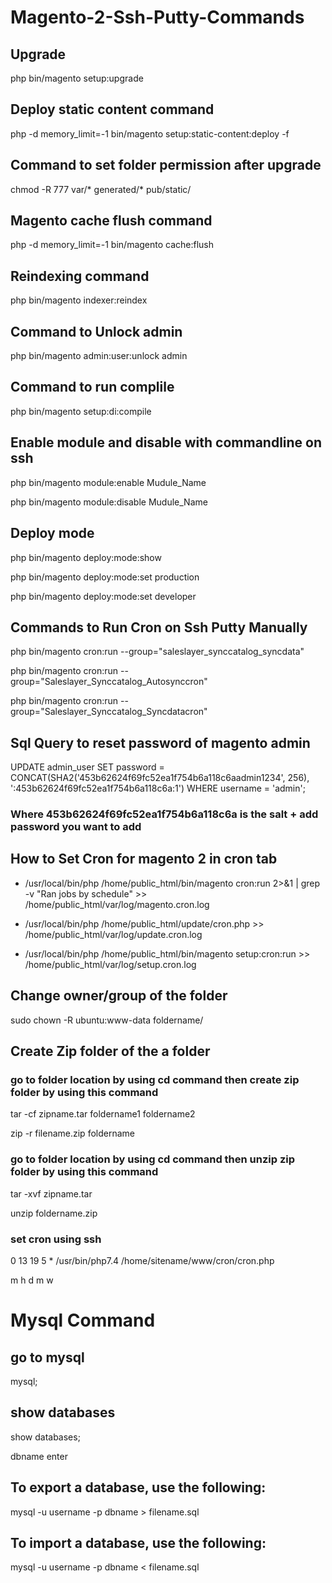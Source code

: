 # Magento-2-Ssh-Putty-Commands

## Upgrade 

php bin/magento setup:upgrade

## Deploy static content command

php -d memory_limit=-1 bin/magento setup:static-content:deploy -f

## Command to set folder permission after upgrade

chmod -R 777 var/* generated/* pub/static/

## Magento cache flush command

php -d memory_limit=-1 bin/magento cache:flush

## Reindexing command

php bin/magento indexer:reindex

## Command to Unlock admin 

php bin/magento admin:user:unlock admin

## Command to run complile

php bin/magento setup:di:compile

## Enable module and disable with commandline on ssh

php bin/magento module:enable Mudule_Name

php bin/magento module:disable Mudule_Name

## Deploy mode

php bin/magento deploy:mode:show

php bin/magento deploy:mode:set production

php bin/magento deploy:mode:set developer

## Commands to Run Cron on Ssh Putty Manually

php bin/magento cron:run --group="saleslayer_synccatalog_syncdata"

php bin/magento cron:run --group="Saleslayer_Synccatalog_Autosynccron"

php bin/magento cron:run --group="Saleslayer_Synccatalog_Syncdatacron"

## Sql Query to reset password of magento admin

UPDATE admin_user SET password = CONCAT(SHA2('453b62624f69fc52ea1f754b6a118c6aadmin1234', 256), ':453b62624f69fc52ea1f754b6a118c6a:1') WHERE username = 'admin';

### Where 453b62624f69fc52ea1f754b6a118c6a is the salt + add password you want to add

## How to Set Cron for magento 2 in cron tab

* /usr/local/bin/php /home/public_html/bin/magento cron:run 2>&1 | grep -v "Ran jobs by schedule" >> /home/public_html/var/log/magento.cron.log

* /usr/local/bin/php /home/public_html/update/cron.php >> /home/public_html/var/log/update.cron.log

* /usr/local/bin/php /home/public_html/bin/magento setup:cron:run >> /home/public_html/var/log/setup.cron.log

## Change owner/group of the folder

sudo chown -R ubuntu:www-data foldername/

## Create Zip folder of the a folder

### go to folder location by using cd command then create zip folder by using this command

tar -cf zipname.tar foldername1 foldername2

zip -r filename.zip foldername

### go to folder location by using cd command then unzip  zip folder by using this command

tar -xvf zipname.tar

unzip foldername.zip

### set cron using ssh

0	13	19	5	*  /usr/bin/php7.4 /home/sitename/www/cron/cron.php

m  h  d  m w

# Mysql Command

## go to mysql

mysql;

## show databases

show databases;

dbname enter

## To export a database, use the following:

mysql -u username -p dbname > filename.sql

## To import a database, use the following:

mysql -u username -p dbname < filename.sql
